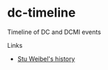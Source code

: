 # dc-timeline
Timeline of DC and DCMI events



Links
- [Stu Weibel's history](https://www.oclc.org/content/dam/research/publications/library/2009/weibel-elis.pdf)
